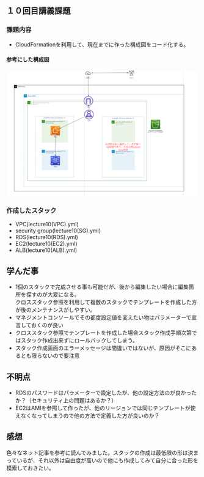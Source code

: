 ## １０回目講義課題
### 課題内容  
- CloudFormationを利用して、現在までに作った構成図をコード化する。 
#### 参考にした構成図
 ![picture 2](images/e511458889ca025105c8128cc178ac9ba2c0b0e7ae27ebfad17d98e6a1505ffe.png)  

### 作成したスタック
- VPC(lecture10(VPC).yml)  
- security group(lecture10(SG).yml)  
- RDS(lecture10(RDS).yml)
- EC2(lecture10(EC2).yml)
- ALB(lecture10(ALB).yml)   
  
## 学んだ事
- 1個のスタックで完成させる事も可能だが、後から編集したい場合に編集箇所を探すのが大変になる。  
クロススタック参照を利用して複数のスタックでテンプレートを作成した方が後のメンテナンスがしやすい。
- マネジメントコンソールでその都度設定値を変えたい物はパラメーターで宣言しておくのが良い
- クロススタック参照でテンプレートを作成した場合スタック作成手順次第ではスタック作成出来ずにロールバックしてしまう。
- スタック作成画面のエラーメッセージは間違いではないが、原因がそこにあるとも限らないので要注意

## 不明点
- RDSのパスワードはパラメーターで設定したが、他の設定方法のが良かったか？（セキュリティ上の問題はあるか？）
- EC2はAMIを参照して作ったが、他のリージョンでは同じテンプレートが使えなくなってしまうので他の方法で定義した方が良いのか？

## 感想
色々なネット記事を参考に読んでみました。スタックの作成は最低限の形は決まっているが、それ以外は自由度が高いので他にも作成してみて自分に合った形を模索しておきたい。